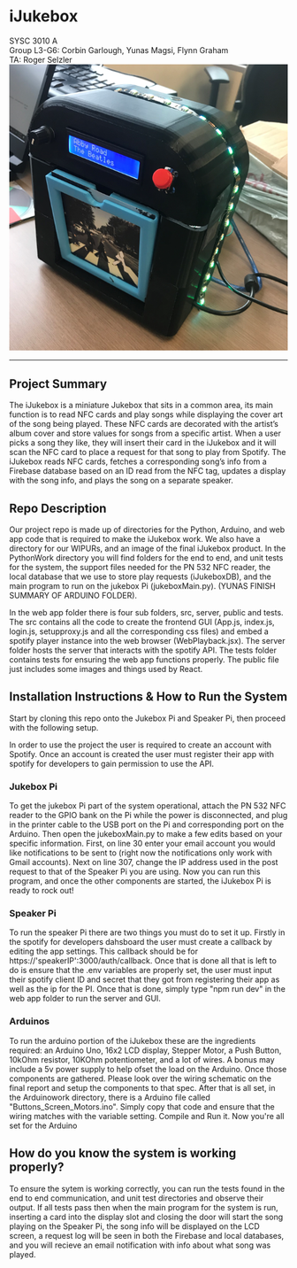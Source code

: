 # iJukebox  
SYSC 3010 A   
Group L3-G6: Corbin Garlough, Yunas Magsi, Flynn Graham  
TA: Roger Selzler  
![Project Image](finishedProduct.PNG)
___

## Project Summary  
The iJukebox is a miniature Jukebox that sits in a common area, its main function is to read NFC cards and play songs while displaying the cover art of the song being played. These NFC cards are decorated with the artist’s album cover and store values for songs from a specific artist. When a user picks a song they like, they will insert their card in the iJukebox and it will scan the NFC card to place a request for that song to play from Spotify. The iJukebox reads NFC cards, fetches a corresponding song’s info from a Firebase database based on an ID read from the NFC tag, updates a display with the song info, and plays the song on a separate speaker. 

## Repo Description
Our project repo is made up of directories for the Python, Arduino, and web app code that is required to make the iJukebox work. We also have a directory for our WIPURs, and an image of the final iJukebox product. In the PythonWork directory you will find folders for the end to end, and unit tests for the system, the support files needed for the PN 532 NFC reader, the local database that we use to store play requests (iJukeboxDB), and the main program to run on the jukebox Pi (jukeboxMain.py). (YUNAS FINISH SUMMARY OF ARDUINO FOLDER). 

In the web app folder there is four sub folders, src, server, public and tests. The src contains all the code to create the frontend GUI (App.js, index.js, login.js, setupproxy.js and all the corresponding css files) and embed a spotify player instance into the web browser (WebPlayback.jsx). The server folder hosts the server that interacts with the spotify API. The tests folder contains tests for ensuring the web app functions properly. The public file just includes some images and things used by React.

## Installation Instructions & How to Run the System
Start by cloning this repo onto the Jukebox Pi and Speaker Pi, then proceed with the following setup.  

In order to use the project the user is required to create an account with Spotify. Once an account is created the user must register their app with spotify for developers to gain permission to use the API.

### Jukebox Pi
To get the jukebox Pi part of the system operational, attach the PN 532 NFC reader to the GPIO bank on the Pi while the power is disconnected, and plug in the printer cable to the USB port on the Pi and corresponding port on the Arduino. Then open the jukeboxMain.py to make a few edits based on your specific information. First, on line 30 enter your email account you would like notifications to be sent to (right now the notifications only work with Gmail accounts). Next on line 307, change the IP address used in the post request to that of the Speaker Pi you are using. Now you can run this program, and once the other components are started, the iJukebox Pi is ready to rock out!

### Speaker Pi
To run the speaker Pi there are two things you must do to set it up. Firstly in the spotify for developers dahsboard the user must create a callback by editing the app settings. This callback should be for https://'speakerIP':3000/auth/callback. Once that is done all that is left to do is ensure that the .env variables are properly set, the user must input their spotify client ID and secret that they got from registering their app as well as the ip for the PI. Once that is done, simply type "npm run dev" in the web app folder to run the server and GUI.

### Arduinos
To run the arduino portion of the iJukebox these are the ingredients required: an Arduino Uno, 16x2 LCD display, Stepper Motor, a Push Button, 10kOhm resistor, 10KOhm potentiometer, and a lot of wires. A bonus may include a 5v power supply to help ofset the load on the Arduino. Once those components are gathered. Please look over the wiring schematic on the final report and setup the components to that spec. After that is all set, in the Arduinowork directory, there is a Arduino file called "Buttons_Screen_Motors.ino". Simply copy that code and ensure that the wiring matches with the variable setting. Compile and Run it. Now you're all set for the Arduino

## How do you know the system is working properly?
To ensure the sytem is working correctly, you can run the tests found in the end to end communication, and unit test directories and observe their output. If all tests pass then when the main program for the system is run, inserting a card into the display slot and closing the door will start the song playing on the Speaker Pi, the song info will be displayed on the LCD screen, a request log will be seen in both the Firebase and local databases, and you will recieve an email notification with info about what song was played.
